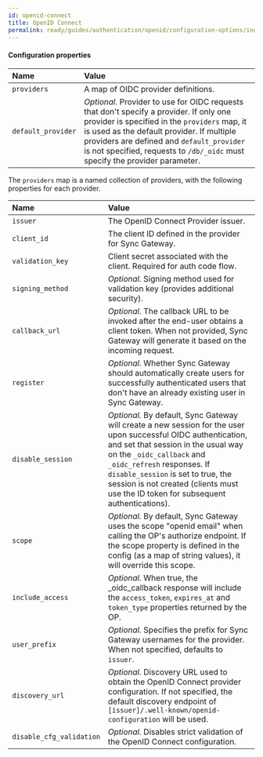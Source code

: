 ```yaml
---
id: openid-connect
title: OpenID Connect
permalink: ready/guides/authentication/openid/configuration-options/index.html
---
```


#### Configuration properties

| Name | Value |
|:-----|:------|
|`providers`|A map of OIDC provider definitions.|
|`default_provider`|_Optional._ Provider to use for OIDC requests that don't specify a provider. If only one provider is specified in the `providers` map, it is used as the default provider. If multiple providers are defined and `default_provider` is not specified, requests to `/db/_oidc` must specify the provider parameter.|

The `providers` map is a named collection of providers, with the following properties for each provider.

| Name | Value |
|:-----|:------|
|`issuer`|The OpenID Connect Provider issuer.|
|`client_id`|The client ID defined in the provider for Sync Gateway.|
|`validation_key`|Client secret associated with the client. Required for auth code flow. |
|`signing_method`|_Optional._ Signing method used for validation key (provides additional security).|
|`callback_url`|_Optional._ The callback URL to be invoked after the end-user obtains a client token. When not provided, Sync Gateway will generate it based on the incoming request.|
|`register`|_Optional._ Whether Sync Gateway should automatically create users for successfully authenticated users that don't have an already existing user in Sync Gateway.|
|`disable_session`|_Optional._ By default, Sync Gateway will create a new session for the user upon successful OIDC authentication, and set that session in the usual way on the `_oidc_callback` and `_oidc_refresh` responses. If `disable_session` is set to true, the session is not created (clients must use the ID token for subsequent authentications).|
|`scope`|_Optional._ By default, Sync Gateway uses the scope "openid email" when calling the OP's authorize endpoint. If the scope property is defined in the config (as a map of string values), it will override this scope.|
|`include_access`|_Optional._ When true, the _oidc_callback response will include the `access_token`, `expires_at` and `token_type` properties returned by the OP.|
|`user_prefix`|_Optional._ Specifies the prefix for Sync Gateway usernames for the provider.  When not specified, defaults to `issuer`.|
|`discovery_url`|_Optional._ Discovery URL used to obtain the OpenID Connect provider configuration. If not specified, the default discovery endpoint of `[issuer]/.well-known/openid-configuration` will be used.|
|`disable_cfg_validation`|_Optional._ Disables strict validation of the OpenID Connect configuration.|